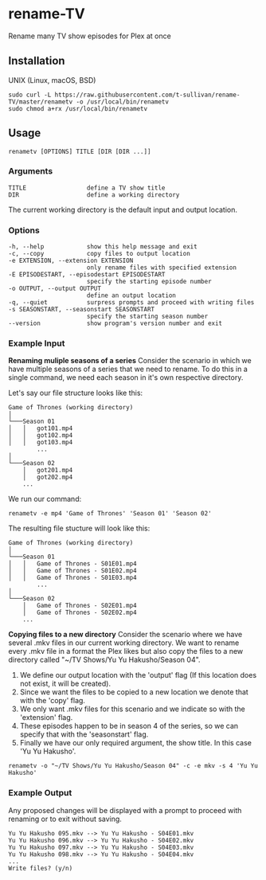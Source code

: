 # rename-TV
Rename many TV show episodes for Plex at once

## Installation
UNIX (Linux, macOS, BSD)
```
sudo curl -L https://raw.githubusercontent.com/t-sullivan/rename-TV/master/renametv -o /usr/local/bin/renametv
sudo chmod a+rx /usr/local/bin/renametv
```

## Usage
```
renametv [OPTIONS] TITLE [DIR [DIR ...]]
```

### Arguments
```
TITLE                 define a TV show title
DIR                   define a working directory
```
The current working directory is the default input and output location.

### Options
```
-h, --help            show this help message and exit
-c, --copy            copy files to output location
-e EXTENSION, --extension EXTENSION
                      only rename files with specified extension
-E EPISODESTART, --episodestart EPISODESTART
                      specify the starting episode number
-o OUTPUT, --output OUTPUT
                      define an output location
-q, --quiet           surpress prompts and proceed with writing files
-s SEASONSTART, --seasonstart SEASONSTART
                      specify the starting season number
--version             show program's version number and exit
```

### Example Input
**Renaming muliple seasons of a series**
Consider the scenario in which we have multiple seasons of a series that we need to rename. To do this in a single command, we need each season in it's own respective directory.

Let's say our file structure looks like this:
```
Game of Thrones (working directory)
│
└───Season 01
│   │   got101.mp4
│   │   got102.mp4
│   │   got103.mp4
		...
│
└───Season 02
    │   got201.mp4
    │   got202.mp4
    ...
```

We run our command:
```
renametv -e mp4 'Game of Thrones' 'Season 01' 'Season 02'
```

The resulting file stucture will look like this:
```
Game of Thrones (working directory)
│
└───Season 01
│   │   Game of Thrones - S01E01.mp4
│   │   Game of Thrones - S01E02.mp4
│   │   Game of Thrones - S01E03.mp4
		...
│
└───Season 02
    │   Game of Thrones - S02E01.mp4
    │   Game of Thrones - S02E02.mp4
    ...
```

**Copying files to a new directory**
Consider the scenario where we have several .mkv files in our current working directory. We want to rename every .mkv file in a format the Plex likes but also copy the files to a new directory called "~/TV Shows/Yu Yu Hakusho/Season 04".

1. We define our output location with the 'output' flag (If this location does not exist, it will be created).
2. Since we want the files to be copied to a new location we denote that with the 'copy' flag.
3. We only want .mkv files for this scenario and we indicate so with the 'extension' flag.
4. These episodes happen to be in season 4 of the series, so we can specify that with the 'seasonstart' flag.
5. Finally we have our only required argument, the show title. In this case 'Yu Yu Hakusho'.

```
renametv -o "~/TV Shows/Yu Yu Hakusho/Season 04" -c -e mkv -s 4 'Yu Yu Hakusho'
```

### Example Output
Any proposed changes will be displayed with a prompt to proceed with renaming or to exit without saving.

```
Yu Yu Hakusho 095.mkv --> Yu Yu Hakusho - S04E01.mkv
Yu Yu Hakusho 096.mkv --> Yu Yu Hakusho - S04E02.mkv
Yu Yu Hakusho 097.mkv --> Yu Yu Hakusho - S04E03.mkv
Yu Yu Hakusho 098.mkv --> Yu Yu Hakusho - S04E04.mkv
...
Write files? (y/n)
```